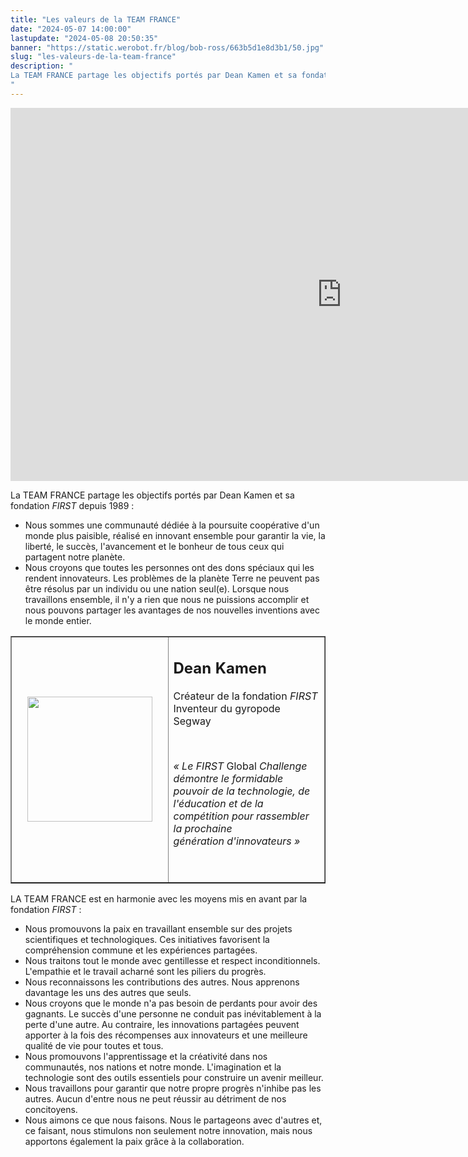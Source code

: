 ```yaml
---
title: "Les valeurs de la TEAM FRANCE"
date: "2024-05-07 14:00:00"
lastupdate: "2024-05-08 20:50:35"
banner: "https://static.werobot.fr/blog/bob-ross/663b5d1e8d3b1/50.jpg"
slug: "les-valeurs-de-la-team-france"
description: " 
La TEAM FRANCE partage les objectifs portés par Dean Kamen et sa fondation FIRST depuis 1989 
"
---
```

<iframe class="youtube-player" width="1060" height="597" src="https://www.youtube.com/embed/HdcyzBC6NDw?version=3&amp;rel=1&amp;showsearch=0&amp;showinfo=1&amp;iv_load_policy=1&amp;fs=1&amp;hl=fr-FR&amp;autohide=2&amp;wmode=transparent" allowfullscreen="true" style="border:0;" sandbox="allow-scripts allow-same-origin allow-popups allow-presentation allow-popups-to-escape-sandbox"></iframe>

<p>La TEAM FRANCE partage les objectifs port&eacute;s par Dean Kamen et sa fondation <i>FIRST</i> depuis 1989 :</p>
<ul>
<li>Nous sommes une communaut&eacute; d&eacute;di&eacute;e &agrave; la poursuite coop&eacute;rative d'un monde plus paisible, r&eacute;alis&eacute; en innovant ensemble pour garantir la vie, la libert&eacute;, le succ&egrave;s, l'avancement et le bonheur de tous ceux qui partagent notre plan&egrave;te.</li>
<li>Nous croyons que toutes les personnes ont des dons sp&eacute;ciaux qui les rendent innovateurs. Les probl&egrave;mes de la plan&egrave;te Terre ne peuvent pas &ecirc;tre r&eacute;solus par un individu ou une nation seul(e). Lorsque nous travaillons ensemble, il n'y a rien que nous ne puissions accomplir et nous pouvons partager les avantages de nos nouvelles inventions avec le monde entier.</li>
</ul>

<table border="1" style="border-collapse: collapse; width: 100%;">
<tbody>
<tr>
<td style="width: 50%; text-align: right;"><img src="https://static.werobot.fr/blog/bob-ross/663bc0653f908/50.jpg" width="200" height="200" alt="" style="display: block; margin-left: auto; margin-right: auto;" /></td>
<td style="width: 50%;">
<h2><strong>Dean Kamen</strong></h2>
<p>Cr&eacute;ateur de la fondation <i>FIRST<br /></i>Inventeur du gyropode Segway</p>
<p>&nbsp;</p>
<p style="text-align: left;"><i>&laquo;&nbsp;Le FIRST </i>Global <i>Challenge d&eacute;montre le formidable pouvoir de la technologie, de l'&eacute;ducation et de la comp&eacute;tition pour&nbsp;rassembler la prochaine g&eacute;n&eacute;ration&nbsp;d'innovateurs &raquo;</i></p>
<p style="text-align: left;">&nbsp;</p>
</td>
</tr>
</tbody>
</table>

<p>LA TEAM FRANCE est en harmonie avec les moyens mis en avant par la fondation <i>FIRST</i> :</p>
<ul>
<li>Nous promouvons la paix en travaillant ensemble sur des projets scientifiques et technologiques. Ces initiatives favorisent la compr&eacute;hension commune et les exp&eacute;riences partag&eacute;es.</li>
<li>Nous traitons tout le monde avec gentillesse et respect inconditionnels. L'empathie et le travail acharn&eacute; sont les piliers du progr&egrave;s.</li>
<li>Nous reconnaissons les contributions des autres. Nous apprenons davantage les uns des autres que seuls.</li>
<li>Nous croyons que le monde n'a pas besoin de perdants pour avoir des gagnants. Le succ&egrave;s d'une personne ne conduit pas in&eacute;vitablement &agrave; la perte d'une autre. Au contraire, les innovations partag&eacute;es peuvent apporter &agrave; la fois des r&eacute;compenses aux innovateurs et une meilleure qualit&eacute; de vie pour toutes et tous.</li>
<li>Nous promouvons l'apprentissage et la cr&eacute;ativit&eacute; dans nos communaut&eacute;s, nos nations et notre monde. L'imagination et la technologie sont des outils essentiels pour construire un avenir meilleur.</li>
<li>Nous travaillons pour garantir que notre propre progr&egrave;s n'inhibe pas les autres. Aucun d'entre nous ne peut r&eacute;ussir au d&eacute;triment de nos concitoyens.</li>
<li>Nous aimons ce que nous faisons. Nous le partageons avec d'autres et, ce faisant, nous stimulons non seulement notre innovation, mais nous apportons &eacute;galement la paix gr&acirc;ce &agrave; la collaboration.</li>
</ul>
    